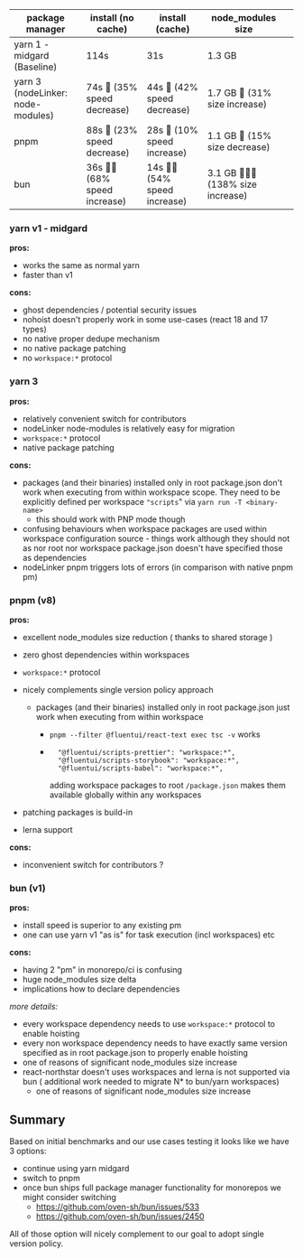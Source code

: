 | package manager                   | install (no cache)            | install (cache)               | node_modules size                  |     |
| --------------------------------- | ----------------------------- | ----------------------------- | ---------------------------------- | --- |
| yarn 1 - midgard (Baseline)       | 114s                          | 31s                           | 1.3 GB                             |     |
| yarn 3 (nodeLinker: node-modules) | 74s 🚅 (35% speed decrease)   | 44s 🚨 (42% speed decrease)   | 1.7 GB 🚨 (31% size increase)      |     |
| pnpm                              | 88s 🚨 (23% speed decrease)   | 28s 🚅 (10% speed increase)   | 1.1 GB 🚅 (15% size decrease)      |     |
| bun                               | 36s 🚅🚅 (68% speed increase) | 14s 🚅🚅 (54% speed increase) | 3.1 GB 🚨🚨🚨 (138% size increase) |     |

### yarn v1 - midgard

**pros:**

- works the same as normal yarn
- faster than v1

**cons:**

- ghost dependencies / potential security issues
- nohoist doesn't properly work in some use-cases (react 18 and 17 types)
- no native proper dedupe mechanism
- no native package patching
- no `workspace:*` protocol

### yarn 3

**pros:**

- relatively convenient switch for contributors
- nodeLinker node-modules is relatively easy for migration
- `workspace:*` protocol
- native package patching

**cons:**

- packages (and their binaries) installed only in root package.json don't work when executing from within workspace scope. They need to be explicitly defined per workspace `"scripts`" via `yarn run -T <binary-name>`
  - this should work with PNP mode though
- confusing behaviours when workspace packages are used within workspace configuration source - things work although they should not as nor root nor workspace package.json doesn't have specified those as dependencies
- nodeLinker pnpm triggers lots of errors (in comparison with native pnpm pm)

### pnpm (v8)

**pros:**

- excellent node_modules size reduction ( thanks to shared storage )
- zero ghost dependencies within workspaces
- `workspace:*` protocol
- nicely complements single version policy approach

  - packages (and their binaries) installed only in root package.json just work when executing from within workspace

    - `pnpm --filter @fluentui/react-text exec tsc -v` works
    - ```
        "@fluentui/scripts-prettier": "workspace:*",
        "@fluentui/scripts-storybook": "workspace:*",
        "@fluentui/scripts-babel": "workspace:*",
      ```
      adding workspace packages to root `/package.json` makes them available globally within any workspaces

- patching packages is build-in
- lerna support

**cons:**

- inconvenient switch for contributors ?

### bun (v1)

**pros:**

- install speed is superior to any existing pm
- one can use yarn v1 "as is" for task execution (incl workspaces) etc

**cons:**

- having 2 "pm" in monorepo/ci is confusing
- huge node_modules size delta
- implications how to declare dependencies

_more details:_

- every workspace dependency needs to use `workspace:*` protocol to enable hoisting
- every non workspace dependency needs to have exactly same version specified as in root package.json to properly enable hoisting
- one of reasons of significant node_modules size increase
- react-northstar doesn't uses workspaces and lerna is not supported via bun ( additional work needed to migrate N\* to bun/yarn workspaces)
  - one of reasons of significant node_modules size increase

## Summary

Based on initial benchmarks and our use cases testing it looks like we have 3 options:

- continue using yarn midgard
- switch to pnpm
- once bun ships full package manager functionality for monorepos we might consider switching
  - https://github.com/oven-sh/bun/issues/533
  - https://github.com/oven-sh/bun/issues/2450

All of those option will nicely complement to our goal to adopt single version policy.
